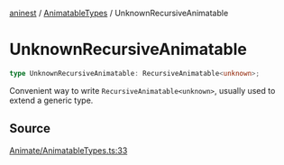 [aninest](../../index.md) / [AnimatableTypes](../index.md) / UnknownRecursiveAnimatable

# UnknownRecursiveAnimatable

```ts
type UnknownRecursiveAnimatable: RecursiveAnimatable<unknown>;
```

Convenient way to write `RecursiveAnimatable<unknown>`,
usually used to extend a generic type.

## Source

[Animate/AnimatableTypes.ts:33](https://github.com/zphrs/aninest/blob/37209a6/src/Animate/AnimatableTypes.ts#L33)

